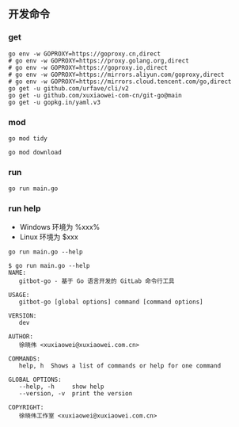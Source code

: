 ## 开发命令

### get

```shell
go env -w GOPROXY=https://goproxy.cn,direct
# go env -w GOPROXY=https://proxy.golang.org,direct
# go env -w GOPROXY=https://goproxy.io,direct
# go env -w GOPROXY=https://mirrors.aliyun.com/goproxy,direct
# go env -w GOPROXY=https://mirrors.cloud.tencent.com/go,direct
go get -u github.com/urfave/cli/v2
go get -u github.com/xuxiaowei-com-cn/git-go@main
go get -u gopkg.in/yaml.v3
```

### mod

```shell
go mod tidy
```

```shell
go mod download
```

### run

```shell
go run main.go
```

### run help

- Windows 环境为 %xxx%
- Linux 环境为 $xxx

```shell
go run main.go --help
```

```shell
$ go run main.go --help
NAME:
   gitbot-go - 基于 Go 语言开发的 GitLab 命令行工具

USAGE:
   gitbot-go [global options] command [command options]

VERSION:
   dev

AUTHOR:
   徐晓伟 <xuxiaowei@xuxiaowei.com.cn>

COMMANDS:
   help, h  Shows a list of commands or help for one command

GLOBAL OPTIONS:
   --help, -h     show help
   --version, -v  print the version

COPYRIGHT:
   徐晓伟工作室 <xuxiaowei@xuxiaowei.com.cn>
```
